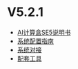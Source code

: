 # V5.2.1

- [AI计算盒SE5说明书](V5R2C01/api-lie-biao/5.SE5Introduce/README.md) 
- [系统配置指南](V5R2C01/api-lie-biao/xi-tong-pei-zhi-zhi-nang/README.md)  
- [系统对接](V5R2C01/api-lie-biao/xi-tong-dui-jie-shuo-ming-shu/README.md)
- [配套工具](V5R2C01/api-lie-biao/4.pei-tao-gong-ju/README.md)

